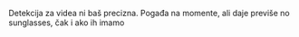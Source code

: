 Detekcija za videa ni baš precizna. Pogađa na momente, ali daje previše no sunglasses, čak i ako ih imamo
